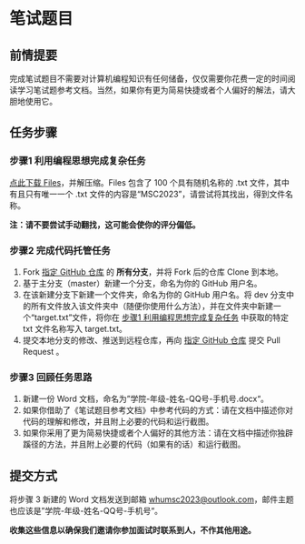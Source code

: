 # 笔试题目

## 前情提要

完成笔试题目不需要对计算机编程知识有任何储备，仅仅需要你花费一定的时间阅读学习笔试题参考文档。当然，如果你有更为简易快捷或者个人偏好的解法，请大胆地使用它。

## 任务步骤

### 步骤1 利用编程思想完成复杂任务

[点此下载 Files](https://wwlx.lanzoul.com/iuYCF1108ceh)，并解压缩。Files 包含了 100 个具有随机名称的 .txt 文件，其中有且只有唯一一个 .txt 文件的内容是“MSC2023”，请尝试将其找出，得到文件名称。

**注：请不要尝试手动翻找，这可能会使你的评分偏低。**

### 步骤2 完成代码托管任务

1. Fork [指定 GitHub 仓库](https://github.com/WHU-MSC/WHUMSC2023New) 的 **所有分支**，并将 Fork 后的仓库 Clone 到本地。
2. 基于主分支（master）新建一个分支，命名为你的 GitHub 用户名。
3. 在该新建分支下新建一个文件夹，命名为你的 GitHub 用户名。将 dev 分支中的所有文件放入该文件夹中（随便你使用什么方法），并在文件夹中新建一个“target.txt”文件，将你在 [步骤1 利用编程思想完成复杂任务](#Step-1) 中获取的特定 txt 文件名称写入 target.txt。
4. 提交本地分支的修改、推送到远程仓库，再向 [指定 GitHub 仓库](https://github.com/WHU-MSC/WHUMSC2023New) 提交 Pull Request 。

### 步骤3 回顾任务思路

1. 新建一份 Word 文档，命名为”学院-年级-姓名-QQ号-手机号.docx“。
2. 如果你借助了《笔试题目参考文档》中参考代码的方式：请在文档中描述你对代码的理解和修改，并且附上必要的代码和运行截图。
3. 如果你采用了更为简易快捷或者个人偏好的其他方法：请在文档中描述你独辟蹊径的方法，并且附上必要的代码（如果有的话）和运行截图。

## 提交方式

将步骤 3 新建的 Word 文档发送到邮箱 whumsc2023@outlook.com，邮件主题也应该是”学院-年级-姓名-QQ号-手机号“。

**收集这些信息以确保我们邀请你参加面试时联系到人，不作其他用途。**


